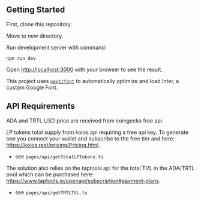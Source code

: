 ## Getting Started

First, clone this repository.

Move to new directory.

Run development server with command:

```
npm run dev
```
Open [http://localhost:3000](http://localhost:3000) with your browser to see the result.

This project uses [`next/font`](https://nextjs.org/docs/basic-features/font-optimization) to automatically optimize and load Inter, a custom Google Font.

## API Requirements

ADA and TRTL USD price are received from coingecko free api.


LP tokens total supply from koios api requiring a free api key. To generate one you connect your wallet and subscribe to the free tier and here: https://koios.rest/pricing/Pricing.html.

- see `pages/api/getTotalLPTokens.ts`

The solution also relies on the taptools api for the total TVL in the ADA/TRTL pool which can be purchased here: https://www.taptools.io/openapi/subscription#payment-plans.

- see `pages/api/getTRTLTVL.ts`
